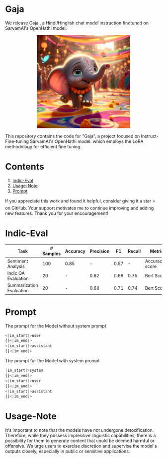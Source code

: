 # Gaja

We release Gaja , a Hindi/Hinglish chat model instruction finetuned on SarvamAI's OpenHathi model.



<p align="center">
  <img src="asset\Dariava.jpg" alt="Gajendra is a Hindi/Hinglish instruction-tuned model based on different instruct datasets." style="width: 45%; min-width: 300px;">
</p>


This repository contains the code for  "Gaja", a project focused on Instruct-Fine-tuning SarvamAI's OpenHathi model. which employs the LoRA methodology for efficient fine tuning. 

# Contents 
1) [Indic-Eval](#indic-eval)
2) [Usage-Note](#usage-note)
3) [Prompt](#prompt)

If you appreciate this work and found it helpful, consider giving it a star ⭐️ on GitHub. Your support motivates me to continue improving and adding new features. Thank you for your encouragement!

# Indic-Eval

| Task                   | # Samples | Accuracy | Precision | F1       | Recall   |   Metrics  | 
|------------------------|-----------|----------|-----------|----------|----------|------------|
| Sentiment Analysis     |    100   |  0.85    |   -       | 0.57     | -    |   Accuracy,F1 score          |
| Indic QA Evaluation    |    20    | -    |   0.62      |  0.68    | 0.75   |       Bert Score          |
| Summarization Evaluation |  20    |  -       |   0.68      | 0.71     |0.74    |   Bert Score          |

# Prompt 

The prompt for the Model without system prompt 
```python
<|im_start|>user
{}<|im_end|> 
<|im_start|>assistant
{}<|im_end|> 
```
The prompt for the Model with system prompt 
```python
|im_start|>system
{}<|im_end|> 
<|im_start|>user
{}<|im_end|> 
<|im_start|>assistant
{}<|im_end|> 
```

# Usage-Note
It's important to note that the models have not undergone detoxification. Therefore, while they possess impressive linguistic capabilities, there is a possibility for them to generate content that could be deemed harmful or offensive. We urge users to exercise discretion and supervise the model's outputs closely, especially in public or sensitive applications.
